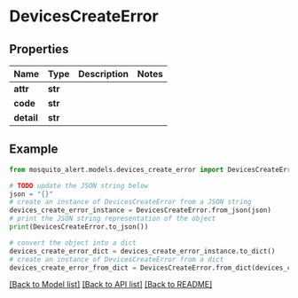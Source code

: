 # DevicesCreateError


## Properties

Name | Type | Description | Notes
------------ | ------------- | ------------- | -------------
**attr** | **str** |  | 
**code** | **str** |  | 
**detail** | **str** |  | 

## Example

```python
from mosquito_alert.models.devices_create_error import DevicesCreateError

# TODO update the JSON string below
json = "{}"
# create an instance of DevicesCreateError from a JSON string
devices_create_error_instance = DevicesCreateError.from_json(json)
# print the JSON string representation of the object
print(DevicesCreateError.to_json())

# convert the object into a dict
devices_create_error_dict = devices_create_error_instance.to_dict()
# create an instance of DevicesCreateError from a dict
devices_create_error_from_dict = DevicesCreateError.from_dict(devices_create_error_dict)
```
[[Back to Model list]](../README.md#documentation-for-models) [[Back to API list]](../README.md#documentation-for-api-endpoints) [[Back to README]](../README.md)


